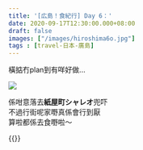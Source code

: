 ```yaml
---
title: '[広島！食紀行] Day 6：'
date: 2020-09-17T12:30:00.000+08:00
draft: false
images: ["/images/hiroshima6o.jpg"]
tags : [travel-日本-廣島]
---
```


橫掂冇plan到有咩好做...

![](/images/hiroshima6o.jpg)

係咁意落去**紙屋町シャレオ**兜吓  
不過行街呢家嘢真係會行到厭  
算啦都係去食嘢啦～  
  
{{<hiroshima>}}
